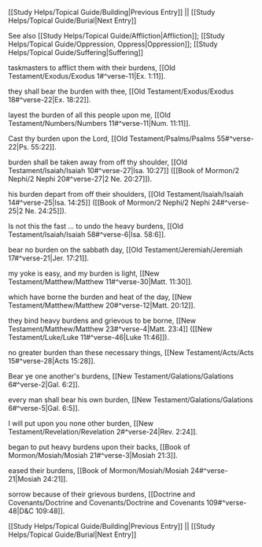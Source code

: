 [[Study Helps/Topical Guide/Building|Previous Entry]]  ||  [[Study Helps/Topical Guide/Burial|Next Entry]]

 See also [[Study Helps/Topical Guide/Affliction|Affliction]]; [[Study Helps/Topical Guide/Oppression, Oppress|Oppression]]; [[Study Helps/Topical Guide/Suffering|Suffering]]

 taskmasters to afflict them with their burdens, [[Old Testament/Exodus/Exodus 1#^verse-11|Ex. 1:11]].

 they shall bear the burden with thee, [[Old Testament/Exodus/Exodus 18#^verse-22|Ex. 18:22]].

 layest the burden of all this people upon me, [[Old Testament/Numbers/Numbers 11#^verse-11|Num. 11:11]].

 Cast thy burden upon the Lord, [[Old Testament/Psalms/Psalms 55#^verse-22|Ps. 55:22]].

 burden shall be taken away from off thy shoulder, [[Old Testament/Isaiah/Isaiah 10#^verse-27|Isa. 10:27]] ([[Book of Mormon/2 Nephi/2 Nephi 20#^verse-27|2 Ne. 20:27]]).

 his burden depart from off their shoulders, [[Old Testament/Isaiah/Isaiah 14#^verse-25|Isa. 14:25]] ([[Book of Mormon/2 Nephi/2 Nephi 24#^verse-25|2 Ne. 24:25]]).

 Is not this the fast ... to undo the heavy burdens, [[Old Testament/Isaiah/Isaiah 58#^verse-6|Isa. 58:6]].

 bear no burden on the sabbath day, [[Old Testament/Jeremiah/Jeremiah 17#^verse-21|Jer. 17:21]].

 my yoke is easy, and my burden is light, [[New Testament/Matthew/Matthew 11#^verse-30|Matt. 11:30]].

 which have borne the burden and heat of the day, [[New Testament/Matthew/Matthew 20#^verse-12|Matt. 20:12]].

 they bind heavy burdens and grievous to be borne, [[New Testament/Matthew/Matthew 23#^verse-4|Matt. 23:4]] ([[New Testament/Luke/Luke 11#^verse-46|Luke 11:46]]).

 no greater burden than these necessary things, [[New Testament/Acts/Acts 15#^verse-28|Acts 15:28]].

 Bear ye one another's burdens, [[New Testament/Galations/Galations 6#^verse-2|Gal. 6:2]].

 every man shall bear his own burden, [[New Testament/Galations/Galations 6#^verse-5|Gal. 6:5]].

 I will put upon you none other burden, [[New Testament/Revelation/Revelation 2#^verse-24|Rev. 2:24]].

 began to put heavy burdens upon their backs, [[Book of Mormon/Mosiah/Mosiah 21#^verse-3|Mosiah 21:3]].

 eased their burdens, [[Book of Mormon/Mosiah/Mosiah 24#^verse-21|Mosiah 24:21]].

 sorrow because of their grievous burdens, [[Doctrine and Covenants/Doctrine and Covenants/Doctrine and Covenants 109#^verse-48|D&C 109:48]].

[[Study Helps/Topical Guide/Building|Previous Entry]]  ||  [[Study Helps/Topical Guide/Burial|Next Entry]]